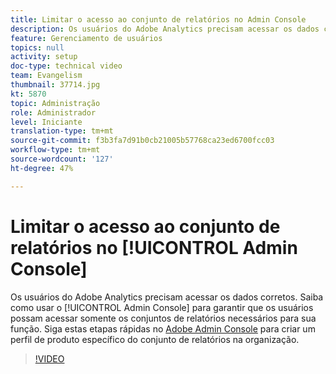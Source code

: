 ```yaml
---
title: Limitar o acesso ao conjunto de relatórios no Admin Console
description: Os usuários do Adobe Analytics precisam acessar os dados corretos. Saiba como usar o Admin Console para garantir que os usuários possam acessar somente os conjuntos de relatórios necessários para sua função. Siga estas etapas rápidas no Adobe Admin Console para criar um perfil de produto específico do conjunto de relatórios na organização.
feature: Gerenciamento de usuários
topics: null
activity: setup
doc-type: technical video
team: Evangelism
thumbnail: 37714.jpg
kt: 5870
topic: Administração
role: Administrador
level: Iniciante
translation-type: tm+mt
source-git-commit: f3b3fa7d91b0cb21005b57768ca23ed6700fcc03
workflow-type: tm+mt
source-wordcount: '127'
ht-degree: 47%

---
```



# Limitar o acesso ao conjunto de relatórios no [!UICONTROL Admin Console]

Os usuários do Adobe Analytics precisam acessar os dados corretos. Saiba como usar o [!UICONTROL Admin Console] para garantir que os usuários possam acessar somente os conjuntos de relatórios necessários para sua função. Siga estas etapas rápidas no [Adobe Admin Console](https://adminconsole.adobe.com/) para criar um perfil de produto específico do conjunto de relatórios na organização.

>[!VIDEO](https://video.tv.adobe.com/v/37714/?quality=12&learn=on)
